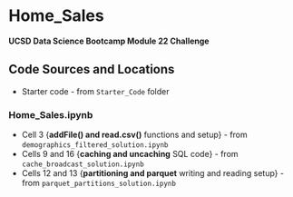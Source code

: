 # Home_Sales

**UCSD Data Science Bootcamp Module 22 Challenge**

## Code Sources and Locations

- Starter code - from `Starter_Code` folder

### Home_Sales.ipynb

- Cell 3 {**addFile() and read.csv()** functions and setup} - from `demographics_filtered_solution.ipynb`
- Cells 9 and 16 {**caching and uncaching** SQL code} - from `cache_broadcast_solution.ipynb`
- Cells 12 and 13 {**partitioning and parquet** writing and reading setup} - from `parquet_partitions_solution.ipynb`